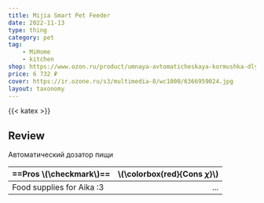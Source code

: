 ```yaml
---
title: Mijia Smart Pet Feeder
date: 2022-11-13
type: thing
category: pet
tag:
    - MiHome
    - kitchen
shop: https://www.ozon.ru/product/umnaya-avtomaticheskaya-kormushka-dlya-zhivotnyh-xiaomi-mijia-smart-pet-feeder-xwpf01mg-3-6l-504001676/
price: 6 732 ₽
cover: https://ir.ozone.ru/s3/multimedia-8/wc1000/6366959024.jpg
layout: taxonomy
---
```


{{< katex >}}

## Review

Автоматический дозатор пищи

| ==Pros \\(\checkmark\\)== | \\(\colorbox{red}{Cons $\chi$}\\) |
| :------------------------ | --------------------------------: |
| Food supplies for Aika :3 |                               ... |
